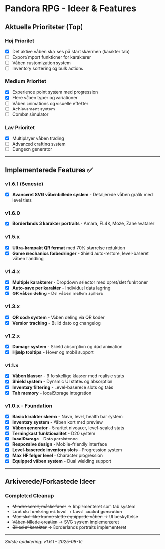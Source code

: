 # Pandora RPG - Ideer & Features

## Aktuelle Prioriteter (Top)

### Høj Prioritet
- [x] Det aktive våben skal ses på start skærmen (karakter tab)
- [ ] Export/import funktioner for karakterer
- [ ] Våben customization system
- [ ] Inventory sortering og bulk actions

### Medium Prioritet
- [x] Experience point system med progression
- [x] Flere våben typer og variationer
- [ ] Våben animations og visuelle effekter
- [ ] Achievement system
- [ ] Combat simulator

### Lav Prioritet
- [x] Multiplayer våben trading
- [ ] Advanced crafting system
- [ ] Dungeon generator

---

## Implementerede Features ✅

### v1.6.1 (Seneste)
- [x] **Avanceret SVG våbenbillede system** - Detaljerede våben grafik med level tiers

### v1.6.0
- [x] **Borderlands 3 karakter portraits** - Amara, FL4K, Moze, Zane avatarer

### v1.5.x
- [x] **Ultra-kompakt QR format** med 70% størrelse reduktion
- [x] **Game mechanics forbedringer** - Shield auto-restore, level-baseret våben handling

### v1.4.x  
- [x] **Multiple karakterer** - Dropdown selector med opret/slet funktioner
- [x] **Auto-save per karakter** - Individuel data lagring
- [x] **QR våben deling** - Del våben mellem spillere

### v1.3.x
- [x] **QR code system** - Våben deling via QR koder
- [x] **Version tracking** - Build dato og changelog

### v1.2.x
- [x] **Damage system** - Shield absorption og død animation
- [x] **Hjælp tooltips** - Hover og mobil support

### v1.1.x
- [x] **Våben klasser** - 9 forskellige klasser med realiste stats
- [x] **Shield system** - Dynamic UI states og absorption
- [x] **Inventory filtering** - Level-baserede slots og tabs
- [x] **Tab memory** - localStorage integration

### v1.0.x - Foundation
- [x] **Basic karakter skema** - Navn, level, health bar system
- [x] **Inventory system** - Våben kort med preview
- [x] **Våben generator** - 5 raritet niveauer, level-scaled stats
- [x] **Terningkast funktionalitet** - D20 system
- [x] **localStorage** - Data persistence
- [x] **Responsive design** - Mobile-friendly interface
- [x] **Level-baserede inventory slots** - Progression system
- [x] **Max HP følger level** - Character progression
- [x] **Equipped våben system** - Dual wielding support

---

## Arkiverede/Forkastede Ideer

### Completed Cleanup
- ~~Mindre scroll, måske faner~~ → Implementeret som tab system
- ~~Loot skal omkring mit level~~ → Level-scaled generation
- ~~Man skal ikke kunne slette equippede våben~~ → UI beskyttelse
- ~~Våben billede creation~~ → SVG system implementeret
- ~~Billed af karakter~~ → Borderlands portraits implementeret

---

*Sidste opdatering: v1.6.1 - 2025-08-10*